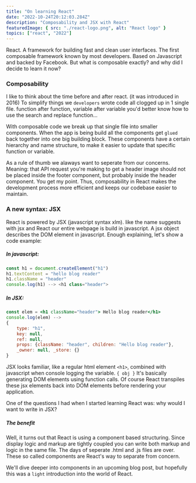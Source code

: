```yaml
---
title: "On learning React"
date: "2022-10-24T20:12:03.284Z"
description: "Composability and JSX with React"
featuredImage: { src: "./react-logo.png", alt: "React logo" }
topics: ["react", "2022"]
---
```


React. A framework for building fast and clean user interfaces. The first composable framework known by most developers.
Based on Javascript and backed by Facebook. But what is composable exactly? and why did I decide to learn it now?

### Composability
I like to think about the time before and after react. (it was introduced in 2016)
To simplify things we `developers` wrote code all clogged up in 1 single file. function after function,
variable after variable you'd better know how to use the search and replace function...

With composable code we break up that single file into smaller components.
When the app is being build all the components get `glued` back together into one big building block.
These components have a certain hierarchy and name structure, to make it easier to update that specific function or variable.

As a rule of thumb we alaways want to seperate from our concerns. Meaning: that API request you're making to get a header image
should not be placed inside the footer component, but probably inside the header component. You get my point.
Thus, composability in React makes the development process more efficient and keeps our codebase easier to maintain.

### A new syntax: JSX
React is powered by JSX (javascript syntax xlm). like the name suggests with jsx and React our entire webpage is build in javascript.
A jsx object describes the DOM element in javascript. Enough explaining, let's show a code example:

##### In javascript:
```js
const h1 = document.createElement("h1")
h1.textContent = "hello blog reader"
h1.className = "header"
console.log(h1) --> <h1 class="header">
```

##### In JSX:    
```jsx
const elem = <h1 className="header"> Hello blog reader</h1>
console.log(elem) --> 
{   
    type: "h1", 
    key: null, 
    ref: null, 
    props: {className: "header", children: "Hello blog reader"}, 
    _owner: null, _store: {}
}
```

JSX looks familiar, like a regular html element `<h1>`,
combined with javascript when console logging the variable. `{ obj }` 
It's basically generating DOM elements using function calls.
Of course React transpiles these jsx elements back into DOM elements before
rendering your application. 

One of the questions I had when I started learning React was: why would I want to write in JSX?
##### The benefit
Well, it turns out that React is using a component based structuring. Since display logic and markup are tightly coupled you can write both markup and logic in the same file. The days of seperate .html and .js files are over. These so called components are React's way to separate from concern.

We'll dive deeper into components in an upcoming blog post, but hopefully this was a `light` introduction into the world of React.




